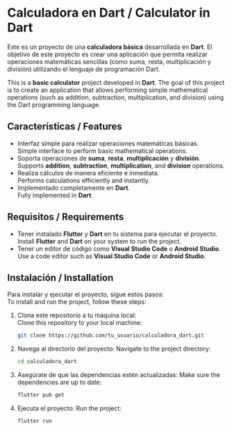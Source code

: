 # Calculadora en Dart / Calculator in Dart

Este es un proyecto de una **calculadora básica** desarrollada en **Dart**. El objetivo de este proyecto es crear una aplicación que permita realizar operaciones matemáticas sencillas (como suma, resta, multiplicación y división) utilizando el lenguaje de programación Dart.

This is a **basic calculator** project developed in **Dart**. The goal of this project is to create an application that allows performing simple mathematical operations (such as addition, subtraction, multiplication, and division) using the Dart programming language.

## Características / Features

- Interfaz simple para realizar operaciones matemáticas básicas.  
  Simple interface to perform basic mathematical operations.
- Soporta operaciones de **suma**, **resta**, **multiplicación** y **división**.  
  Supports **addition**, **subtraction**, **multiplication**, and **division** operations.
- Realiza cálculos de manera eficiente e inmediata.  
  Performs calculations efficiently and instantly.
- Implementado completamente en **Dart**.  
  Fully implemented in **Dart**.

## Requisitos / Requirements

- Tener instalado **Flutter** y **Dart** en tu sistema para ejecutar el proyecto.  
  Install **Flutter** and **Dart** on your system to run the project.
- Tener un editor de código como **Visual Studio Code** o **Android Studio**.  
  Use a code editor such as **Visual Studio Code** or **Android Studio**.

## Instalación / Installation

Para instalar y ejecutar el proyecto, sigue estos pasos:  
To install and run the project, follow these steps:

1. Clona este repositorio a tu máquina local:  
   Clone this repository to your local machine:
   ```bash
   git clone https://github.com/tu_usuario/calculadora_dart.git

2. Navega al directorio del proyecto:
   Navigate to the project directory:
   ```bash
   cd calculadora_dart

3. Asegúrate de que las dependencias estén actualizadas:
   Make sure the dependencies are up to date:
   ```bash
   flutter pub get

4. Ejecuta el proyecto:
   Run the project:
   ```bash
   flutter run

